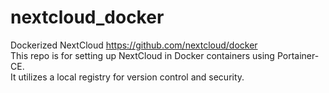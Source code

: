 # nextcloud_docker
Dockerized NextCloud https://github.com/nextcloud/docker  
This repo is for setting up NextCloud in Docker containers using Portainer-CE.  
It utilizes a local registry for version control and security.  
